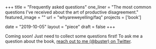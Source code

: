 +++
title = "Frequently asked questions"
one_liner = "The most common questions I've received about the art of productive disagreement."
featured_image = ""
url = "whyareweyelling/faq"
projects = ['book']

date = "2019-10-05"
layout = "piece"
draft = false
+++

Coming soon! Just need to collect some questions first! To ask me a question about the book, [reach out to me (@buster) on Twitter](https://twitter.com/buster).
